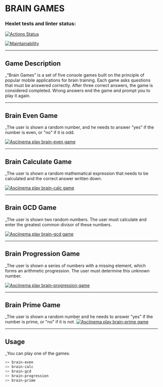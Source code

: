 # BRAIN GAMES
### Hexlet tests and linter status:
[![Actions Status](https://github.com/AVomalsi/python-project-49/actions/workflows/hexlet-check.yml/badge.svg)](https://github.com/AVomalsi/python-project-49/actions)

[![Maintainability](https://api.codeclimate.com/v1/badges/70a801a2dca250e915a9/maintainability)](https://codeclimate.com/github/AVomalsi/python-project-49/maintainability)

---

## Game Description

_“Brain Games” is a set of five console games built on the principle of popular mobile applications for brain training. Each game asks questions that must be answered correctly. After three correct answers, the game is considered completed. Wrong answers end the game and prompt you to play it again.

---

## Brain Even Game

_The user is shown a random number, and he needs to answer "yes" if the number is even, or "no" if it is odd.

[![Asciinema play brain-even game](https://asciinema.org/a/gsNElceMHvQT1LJQQJYpFDYO1.png)](https://asciinema.org/a/gsNElceMHvQT1LJQQJYpFDYO1)

---
## Brain Calculate Game

_The user is shown a random mathematical expression that needs to be calculated and the correct answer written down.

[![Asciinema play brain-calc game](https://asciinema.org/a/479D1s21FZvOPe9ukTheK8Lcw.png)](https://asciinema.org/a/479D1s21FZvOPe9ukTheK8Lcw)

---
## Brain GCD Game

_The user is shown two random numbers. The user must calculate and enter the greatest common divisor of these numbers.

[![Asciinema play brain-gcd game](https://asciinema.org/a/s5dYK4f9lLiBnfKBwVG4Nj3UN.png)](https://asciinema.org/a/s5dYK4f9lLiBnfKBwVG4Nj3UN)

---
## Brain Progression Game

_The user is shown a series of numbers with a missing element, which forms an arithmetic progression. The user must determine this unknown number.

[![Asciinema play brain-progression game](https://asciinema.org/a/HqW9P3Yv2g3ONNeLyzVIYb3eJ.png)](https://asciinema.org/a/HqW9P3Yv2g3ONNeLyzVIYb3eJ)

---
## Brain Prime Game

_The user is shown a random number and he needs to answer "yes" if the number is prime, or "no" if it is not.
[![Asciinema play brain-prime game](https://asciinema.org/a/xFAk3TWNzcsxDI5SLVzxVUUQe.png)](https://asciinema.org/a/xFAk3TWNzcsxDI5SLVzxVUUQe)

---
## Usage

_You can play one of the games.
```bash
>> brain-even
>> brain-calc
>> brain-gcd
>> brain-progression
>> brain-prime
```